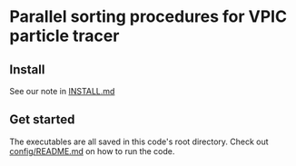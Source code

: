 # Parallel sorting procedures for VPIC particle tracer

## Install
See our note in [INSTALL.md](INSTALL.md)

## Get started
The executables are all saved in this code's root directory.
Check out [config/README.md](config/README.md) on how to run
the code.

